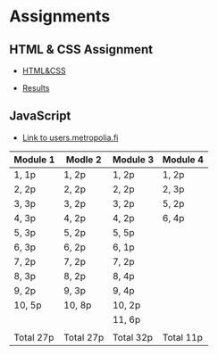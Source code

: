 # Assignments

## HTML & CSS Assignment

- [HTML&CSS](https://users.metropolia.fi/~mahendrs/HTML&CSS/home.html)

- [Results](https://users.metropolia.fi/~mahendrs/HTML&CSS/results.html)

## JavaScript

- [Link to users.metropolia.fi](https://users.metropolia.fi/~mahendrs/Javascript)

| Module 1      | Modle 2       | Module 3      | Module 4      |
| ------------- | ------------- | ------------- | ------------- |
| 1, 1p  | 1, 2p  | 1, 2p  | 1, 2p  |
| 2, 2p  | 2, 2p  | 2, 2p  | 2, 3p |
| 3, 3p  | 3, 2p  | 3, 2p  | 5, 2p  |
| 4, 3p  | 4, 2p  | 4, 2p  | 6, 4p  |
| 5, 3p  | 5, 2p  | 5, 5p  |   |
| 6, 3p  | 6, 2p  | 6, 1p  |   |
| 7, 2p  | 7, 2p  | 7, 2p  |   |
| 8, 3p  | 8, 2p  | 8, 4p  |   |
| 9, 2p  | 9, 3p  | 9, 4p  |   |
| 10, 5p  | 10, 8p  | 10, 2p  |   |
|   |   | 11, 6p  |   |
|   |   |  |   |
| Total 27p  | Total 27p   | Total 32p  | Total 11p   |
